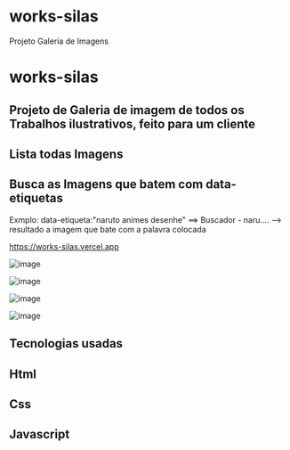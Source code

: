 # works-silas

Projeto Galeria de Imagens
# works-silas
## Projeto de Galeria de imagem de todos os Trabalhos ilustrativos, feito para um cliente
## Lista todas Imagens
## Busca as Imagens que batem com data-etiquetas 
Exmplo: data-etiqueta:"naruto animes desenhe" ==> Buscador - naru.... --> resultado a imagem que bate com a palavra colocada


https://works-silas.vercel.app



![image](https://user-images.githubusercontent.com/51343240/170897738-34a13f3a-0c3a-4055-946b-7adbcc80a25e.png)

![image](https://user-images.githubusercontent.com/51343240/170897775-f99cf43f-537e-426d-bfb9-d1ed8b61133f.png)

![image](https://user-images.githubusercontent.com/51343240/170897795-61e6c263-7dc2-4538-9aa6-af80e57b8e83.png)

![image](https://user-images.githubusercontent.com/51343240/170897802-62a1b4b2-fc99-4e09-aed2-3b6aaa1f6fb0.png)



## Tecnologias usadas
## Html <br/>
## Css <br/>
## Javascript
